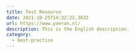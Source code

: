 ```yaml
---
title: Test Resource
date: 2021-10-25T14:32:22.383Z
url: https://www.yoeran.nl/
description: This is the English description.
category:
  - best-practice
---
```

